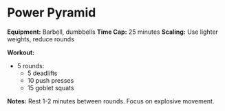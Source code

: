 # Power Pyramid

**Equipment:** Barbell, dumbbells
**Time Cap:** 25 minutes
**Scaling:** Use lighter weights, reduce rounds

**Workout:**
- 5 rounds:
  - 5 deadlifts
  - 10 push presses
  - 15 goblet squats

**Notes:**
Rest 1-2 minutes between rounds. Focus on explosive movement.
